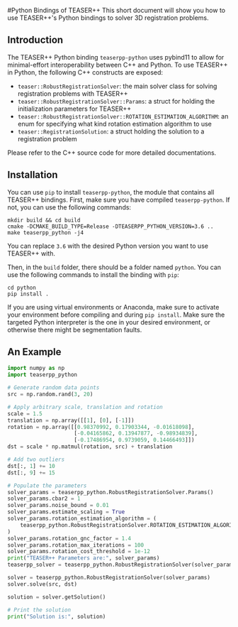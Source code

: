 #Python Bindings of TEASER++ 
This short document will show you how to use TEASER++'s Python bindings to solver 3D registration problems.

## Introduction
The TEASER++ Python binding `teaserpp-python` uses pybind11 to allow for minimal-effort interoperability between C++ and Python. To use TEASER++ in Python, the following C++ constructs are exposed: 
- `teaser::RobustRegistrationSolver`: the main solver class for solving registration problems with TEASER++
- `teaser::RobustRegistrationSolver::Params`: a struct for holding the initialization parameters for TEASER++
- `teaser::RobustRegistrationSolver::ROTATION_ESTIMATION_ALGORITHM`: an enum for specifying what kind rotation estimation algorithm to use
- `teaser::RegistrationSolution`: a struct holding the solution to a registration problem

Please refer to the C++ source code for more detailed documentations.

## Installation
You can use `pip` to install `teaserpp-python`, the module that contains all TEASER++ bindings. First, make sure you have compiled `teaserpp-python`. If not, you can use the following commands:
```shell script
mkdir build && cd build
cmake -DCMAKE_BUILD_TYPE=Release -DTEASERPP_PYTHON_VERSION=3.6 ..
make teaserpp_python -j4
```
You can replace `3.6` with the desired Python version you want to use TEASER++ with.

Then, in the `build` folder, there should be a folder named `python`. You can use the following commands to install the binding with `pip`:
```shell script
cd python
pip install .
```
If you are using virtual environments or Anaconda, make sure to activate your environment before compiling and during `pip install`. Make sure the targeted Python interpreter is the one in your desired environment, or otherwise there might be segmentation faults.

## An Example

```python
import numpy as np
import teaserpp_python

# Generate random data points
src = np.random.rand(3, 20)

# Apply arbitrary scale, translation and rotation
scale = 1.5
translation = np.array([[1], [0], [-1]])
rotation = np.array([[0.98370992, 0.17903344, -0.01618098],
                     [-0.04165862, 0.13947877, -0.98934839],
                     [-0.17486954, 0.9739059, 0.14466493]])
dst = scale * np.matmul(rotation, src) + translation

# Add two outliers
dst[:, 1] += 10
dst[:, 9] += 15

# Populate the parameters
solver_params = teaserpp_python.RobustRegistrationSolver.Params()
solver_params.cbar2 = 1
solver_params.noise_bound = 0.01
solver_params.estimate_scaling = True 
solver_params.rotation_estimation_algorithm = (
    teaserpp_python.RobustRegistrationSolver.ROTATION_ESTIMATION_ALGORITHM.GNC_TLS
)
solver_params.rotation_gnc_factor = 1.4
solver_params.rotation_max_iterations = 100
solver_params.rotation_cost_threshold = 1e-12
print("TEASER++ Parameters are:", solver_params)
teaserpp_solver = teaserpp_python.RobustRegistrationSolver(solver_params)

solver = teaserpp_python.RobustRegistrationSolver(solver_params)
solver.solve(src, dst)

solution = solver.getSolution()

# Print the solution
print("Solution is:", solution)
```
